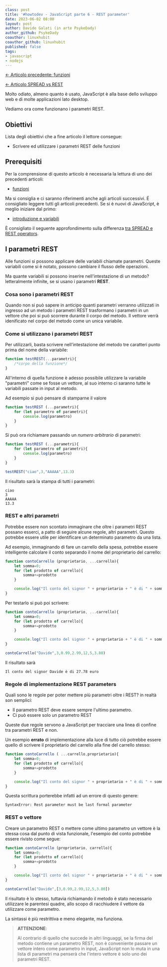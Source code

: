 ```yaml
---
class: post
title: '#howtodev - JavaScript parte 6 - REST parameter' 
date: 2023-06-02 08:00
layout: post 
author: Davide Galati (in arte PsykeDady)
author_github: PsykeDady
coauthor: linuxhubit
coauthor_github: linuxhubit
published: false
tags: 
- javascript
- nodejs
---
```


[&larr; Articolo precedente: funzioni](https://linuxhub.it/articles/howtodev-javascript-pt5)  

[&larr; Articolo SPREAD vs REST](https://linuxhub.it/articles/howtodev-javascript-rest-vs-spread/)

Molto odiato, almeno quanto è usato, JavaScript è alla base dello sviluppo web e di molte applicazioni lato desktop.  

Vediamo ora come funzionano i parametri REST.

## Obiettivi

Lista degli obiettivi che a fine articolo il lettore consegue:

- Scrivere ed utilizzare i parametri REST delle funzioni

## Prerequisiti

Per la comprensione di questo articolo è necessaria la lettura di uno dei precedenti articoli:

- [funzioni](https://linuxhub.it/articles/howtodev-javascript-pt5)

Ma si consiglia e ci saranno riferimenti anche agli articoli successivi. É consigliato leggere tutti gli articoli precedenti. Se si è nuovi di JavaScript, è meglio iniziare dal primo: 

- [introduzione e variabili](https://linuxhub.it/articles/howtodev-javascript-pt1)

È consigliato il seguente approfondimento sulla differenza [tra SPREAD e REST operators](https://linuxhub.it/articles/howtodev-javascript-rest-vs-spread/).

## I parametri REST

Alle funzioni si possono applicare delle variabili chiamate parametri. Queste variabili come si è notato, possono cambiare il flusso delle operazioni.

Ma quante variabili si possono inserire nell'intestazione di un metodo? letteralmente infinite, se si usano i parametri **REST**.

### Cosa sono i parametri REST

Quando non si può sapere in anticipo quanti parametri verranno utilizzati in ingresso ad un metodo i parametri REST trasformano i parametri in un vettore che poi si può scorrere durante il corpo del metodo. Il vettore verrà idenificato nel corpo del metodo come un unica variabile.

### Come si utilizzano i parametri REST

Per utilizzarli, basta scrivere nell'intestazione del metodo tre caratteri punto prima del nome della variabile: 

```javascript
function testREST(...parametri){
	/*corpo della funzione*/
}
```

All'interno di quella funzione è adesso possibile utilizzare la variabile "parametri" come se fosse un vettore, al suo interno ci saranno tutte le variabili passate in input al metodo. 

Ad esempio si può pensare di stamparne il valore

```javascript
function testREST (...parametri){
	for (let parametro of parametri){
		console.log(parametro)
	}
}
```

Si può ora richiamare passando un *numero arbitrario* di parametri: 

```javascript
function testREST (...parametri){
	for (let parametro of parametri){
		console.log(parametro)
	}
}

testREST("ciao",3,"AAAAA",13.3)
```

Il risultato sarà la stampa di tutti i parametri: 

```plain
ciao
3
AAAAA
13.3
```

### REST e altri parametri

Potrebbe essere non scontato immaginare che oltre i parametri REST possano esserci, a patto di seguire alcune regole, altri parametri. Questo potrebbe essere utile per identificare un determinato parametro da una lista. 

Ad esempio, immaginando di fare un carrello della spesa, potrebbe essere intelligente calcolare il conto separando il nome del proprietario del carrello: 

```javascript
function contoCarrello (proprietario, ...carrello){
	let somma=0;
	for (let prodotto of carrello){
		somma+=prodotto
	}

	console.log("Il conto del signor " + proprietario + " è di " + somma + "euro")
}
```


Per testarlo si può poi scrivere: 

```javascript 
function contoCarrello (proprietario, ...carrello){
	let somma=0;
	for (let prodotto of carrello){
		somma+=prodotto
	}

	console.log("Il conto del signor " + proprietario + " è di " + somma + " euro")
}

contoCarrello("Davide",3,0.99,2.99,12,5,3.80)
```

Il risultato sarà

```plain
Il conto del signor Davide è di 27.78 euro
```

### Regole di implementazione REST parameters

Quali sono le regole per poter mettere più parametri oltre i REST? in realtà son semplici: 

- Il parametro REST deve essere sempre l'ultimo parametro.
- Ci può essere solo un parametro REST

Queste due regole servono a JavaScript per tracciare una linea di confine tra parametri REST e non.

Un esempio **errato** di implementazione alla luce di tutto ciò potrebbe essere quello di scrivere il proprietario del carrello alla fine del carrello stesso: 

```javascript
function contoCarrello ( ...carrello,proprietario){
	let somma=0;
	for (let prodotto of carrello){
		somma+=prodotto
	}

	console.log("Il conto del signor " + proprietario + " è di " + somma + "euro")
}
```

Questa scrittura porterebbe infatti ad un errore di questo genere: 

```plain
SyntaxError: Rest parameter must be last formal parameter
```

### REST o vettore

Creare un parametro REST o mettere come ultimo parametro un vettore è la stessa cosa dal punto di vista funzionale, l'esempio del conto potrebbe essere rivisto come segue: 

```javascript
function contoCarrello (proprietario, carrello){
	let somma=0;
	for (let prodotto of carrello){
		somma+=prodotto
	}

	console.log("Il conto del signor " + proprietario + " è di " + somma + " euro")
}

contoCarrello("Davide",[3,0.99,2.99,12,5,3.80])
```

Il risultato è lo stesso, tuttavia richiamando il metodo è stato necessario utilizzare le parentesi quadre, allo scopo di racchiudere il vettore da utilizzare come parametro. 

La sintassi è più restrittiva e meno elegante, ma funziona. 

> **ATTENZIONE**:
> 
> Al contrario di quello che succede in altri linguaggi, se la firma del metodo contiene un parametro REST, non è conveniente passare un vettore intero come parametro in input, JavaScript non lo muta in una lista di parametri ma penserà che l'intero vettore è solo uno dei parametri REST.
